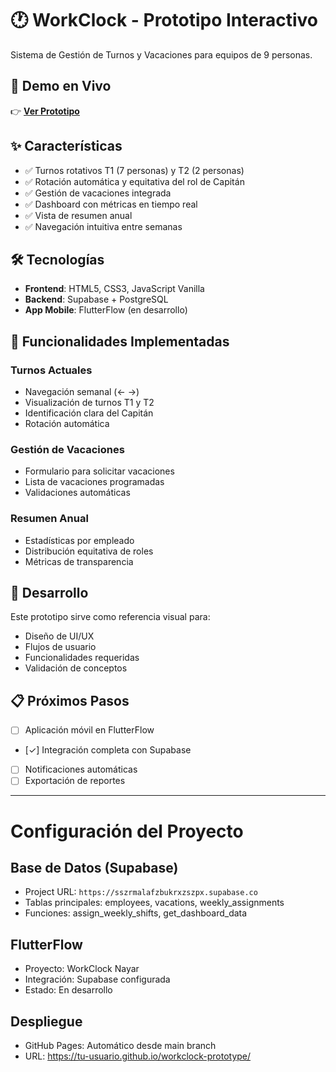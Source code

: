 # 🕐 WorkClock - Prototipo Interactivo

Sistema de Gestión de Turnos y Vacaciones para equipos de 9 personas.

## 🌟 Demo en Vivo
👉 **[Ver Prototipo](https://tu-usuario.github.io/workclock-prototype/)**

## ✨ Características
- ✅ Turnos rotativos T1 (7 personas) y T2 (2 personas)
- ✅ Rotación automática y equitativa del rol de Capitán
- ✅ Gestión de vacaciones integrada
- ✅ Dashboard con métricas en tiempo real
- ✅ Vista de resumen anual
- ✅ Navegación intuitiva entre semanas

## 🛠️ Tecnologías
- **Frontend**: HTML5, CSS3, JavaScript Vanilla
- **Backend**: Supabase + PostgreSQL
- **App Mobile**: FlutterFlow (en desarrollo)

## 📱 Funcionalidades Implementadas

### Turnos Actuales
- Navegación semanal (← →)
- Visualización de turnos T1 y T2
- Identificación clara del Capitán
- Rotación automática

### Gestión de Vacaciones
- Formulario para solicitar vacaciones
- Lista de vacaciones programadas
- Validaciones automáticas

### Resumen Anual
- Estadísticas por empleado
- Distribución equitativa de roles
- Métricas de transparencia

## 🚀 Desarrollo

Este prototipo sirve como referencia visual para:
- Diseño de UI/UX
- Flujos de usuario
- Funcionalidades requeridas
- Validación de conceptos

## 📋 Próximos Pasos
- [ ] Aplicación móvil en FlutterFlow
- [✓] Integración completa con Supabase
- [ ] Notificaciones automáticas
- [ ] Exportación de reportes

---

# Configuración del Proyecto

## Base de Datos (Supabase)
- Project URL: `https://sszrmalafzbukrxzszpx.supabase.co`
- Tablas principales: employees, vacations, weekly_assignments
- Funciones: assign_weekly_shifts, get_dashboard_data

## FlutterFlow
- Proyecto: WorkClock Nayar
- Integración: Supabase configurada
- Estado: En desarrollo

## Despliegue
- GitHub Pages: Automático desde main branch
- URL: https://tu-usuario.github.io/workclock-prototype/
